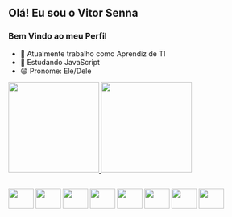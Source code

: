 ## Olá! Eu sou o Vitor Senna
### Bem Vindo ao meu Perfil

- 🔭 Atualmente trabalho como Aprendiz de TI
- 🌱 Estudando JavaScript
- 😄 Pronome: Ele/Dele


<div>

<a href='https://github.com/VitorSenna13?tab=repositories'>
<img height='180em' src='https://github-readme-stats.vercel.app/api?username=VitorSenna13&show_icons=true&theme=synthwave'>
</a>

<a href='https://github.com/VitorSenna13?tab=repositories'>
<img height='180em' src='https://github-readme-stats.vercel.app/api/top-langs/?username=VitorSenna13&hide_progress=true&theme=synthwave&layout=compact&langs_count=16'>
</a>

</div>

##

<div>
<img align='center' height='40' width='50' src="https://cdn.jsdelivr.net/gh/devicons/devicon/icons/html5/html5-plain-wordmark.svg" />
<img align='center' height='40' width='50' src="https://cdn.jsdelivr.net/gh/devicons/devicon/icons/css3/css3-plain-wordmark.svg" />
<img align='center' height='40' width='50' src="https://cdn.jsdelivr.net/gh/devicons/devicon/icons/javascript/javascript-original.svg" />
<img align='center' height='40' width='50' src="https://cdn.jsdelivr.net/gh/devicons/devicon/icons/electron/electron-original.svg" />
<img align='center' height='40' width='50' src="https://cdn.jsdelivr.net/gh/devicons/devicon/icons/react/react-original-wordmark.svg" />
<img align='center' height='40' width='50' src="https://cdn.jsdelivr.net/gh/devicons/devicon/icons/nodejs/nodejs-original.svg" />
<img align='center' height='40' width='50' src="https://cdn.jsdelivr.net/gh/devicons/devicon/icons/mysql/mysql-original.svg" />
<img align='center' height='40' width='50' src="https://cdn.jsdelivr.net/gh/devicons/devicon/icons/php/php-plain.svg" />
</div>
